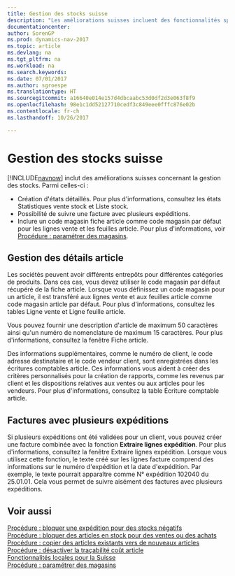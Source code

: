 ```yaml
---
title: Gestion des stocks suisse
description: "Les améliorations suisses incluent des fonctionnalités spéciales de gestion des stocks."
documentationcenter: 
author: SorenGP
ms.prod: dynamics-nav-2017
ms.topic: article
ms.devlang: na
ms.tgt_pltfrm: na
ms.workload: na
ms.search.keywords: 
ms.date: 07/01/2017
ms.author: sgroespe
ms.translationtype: HT
ms.sourcegitcommit: a16640e014e157d4dbcaabc53d0df2d3e063f8f9
ms.openlocfilehash: 98e1c1dd52127710cedf3c849eee0fffc876e02b
ms.contentlocale: fr-ch
ms.lasthandoff: 10/26/2017

---
```

# <a name="swiss-inventory-management"></a>Gestion des stocks suisse
[!INCLUDE[navnow](../../includes/navnow_md.md)] inclut des améliorations suisses concernant la gestion des stocks. Parmi celles-ci :  

- Création d'états détaillés.  Pour plus d'informations, consultez les états Statistiques vente stock et Liste stock.  
- Possibilité de suivre une facture avec plusieurs expéditions.  
- Inclure un code magasin fiche article comme code magasin par défaut pour les lignes vente et les feuilles article. Pour plus d'informations, voir [Procédure : paramétrer des magasins](../../inventory-how-setup-locations.md). 

## <a name="managing-item-details"></a>Gestion des détails article  
Les sociétés peuvent avoir différents entrepôts pour différentes catégories de produits. Dans ces cas, vous devez utiliser le code magasin par défaut récupéré de la fiche article. Lorsque vous définissez un code magasin pour un article, il est transféré aux lignes vente et aux feuilles article comme code magasin article par défaut. Pour plus d'informations, consultez les tables Ligne vente et Ligne feuille article.  

Vous pouvez fournir une description d'article de maximum 50 caractères ainsi qu'un numéro de nomenclature de maximum 15 caractères. Pour plus d'informations, consultez la fenêtre Fiche article.  

Des informations supplémentaires, comme le numéro de client, le code adresse destinataire et le code vendeur client, sont enregistrées dans les écritures comptables article. Ces informations vous aident à créer des critères personnalisés pour la création de rapports, comme les revenus par client et les dispositions relatives aux ventes ou aux articles pour les vendeurs. Pour plus d'informations, consultez la table Écriture comptable article.  

## <a name="invoices-with-multiple-shipments"></a>Factures avec plusieurs expéditions  
Si plusieurs expéditions ont été validées pour un client, vous pouvez créer une facture combinée avec la fonction **Extraire lignes expédition**. Pour plus d'informations, consultez la fenêtre Extraire lignes expédition. Lorsque vous utilisez cette fonction, le texte créé sur les lignes facture comprend des informations sur le numéro d'expédition et la date d'expédition. Par exemple, le texte pourrait apparaître comme N° expédition 102040 du 25.01.01. Cela vous permet de suivre aisément des factures avec plusieurs expéditions.  

## <a name="see-also"></a>Voir aussi  
 [Procédure : bloquer une expédition pour des stocks négatifs](how-to-block-shipment-for-negative-inventory.md)   
 [Procédure : bloquer des articles en stock pour des ventes ou des achats](how-to-block-inventory-items-for-sales-or-purchases.md)   
 [Procédure : copier des articles existants vers de nouveaux articles](how-to-copy-existing-items-to-new-items.md)   
 [Procédure : désactiver la traçabilité coût article](how-to-deactivate-item-cost-tracking.md)   
 [Fonctionnalités locales pour la Suisse](switzerland-local-functionality.md)   
 [Procédure : paramétrer des magasins](../../inventory-how-setup-locations.md)

